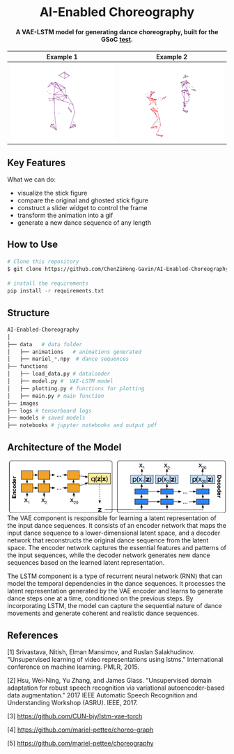 
<h1 align="center">
  AI-Enabled Choreography
  <br>
</h1>

<h4 align="center">
A VAE-LSTM model for generating dance choreography, built for the GSoC
<a href="https://docs.google.com/document/d/18yE220TOWpXUddu8lRX2KDuuJUgDyL9PItDjxOjJkCI/edit" target="_blank">test</a>.</h4>

| Example 1                            | Example 2                            |
| ----------------------------------- | ----------------------------------- |
| ![animation-example](images/animation-example-1.gif) | ![animation-example](images/animation-example-2.gif) |

## Key Features

What we can do:

* visualize the stick figure
* compare the original and ghosted stick figure
* construct a slider widget to control the frame
* transform the animation into a gif
* generate a new dance sequence of any length

## How to Use

```bash
# Clone this repository
$ git clone https://github.com/ChenZiHong-Gavin/AI-Enabled-Choreography

# install the requirements
pip install -r requirements.txt
```

## Structure
    
```bash
AI-Enabled-Choreography
│
├── data   # data folder
│   ├── animations   # animations generated
│   ├── mariel_*.npy  # dance sequences
├── functions
│   ├── load_data.py # dataloader
│   ├── model.py #  VAE-LSTM model
│   ├── plotting.py # functions for plotting
│   ├── main.py # main function
├── images
├── logs # tensorboard logs
├── models # saved models
├── notebooks # jupyter notebooks and output pdf

```

## Architecture of the Model

![vae-lstm](images/LSTM-VAE-architecture.png)
The VAE component is responsible for learning a latent representation of the input dance sequences. It consists of an encoder network that maps the input dance sequence to a lower-dimensional latent space, and a decoder network that reconstructs the original dance sequence from the latent space. The encoder network captures the essential features and patterns of the input sequences, while the decoder network generates new dance sequences based on the learned latent representation.

The LSTM component is a type of recurrent neural network (RNN) that can model the temporal dependencies in the dance sequences. It processes the latent representation generated by the VAE encoder and learns to generate dance steps one at a time, conditioned on the previous steps. By incorporating LSTM, the model can capture the sequential nature of dance movements and generate coherent and realistic dance sequences.

## References

[1] Srivastava, Nitish, Elman Mansimov, and Ruslan Salakhudinov. "Unsupervised learning of video representations using lstms." International conference on machine learning. PMLR, 2015.

[2] Hsu, Wei-Ning, Yu Zhang, and James Glass. "Unsupervised domain adaptation for robust speech recognition via variational autoencoder-based data augmentation." 2017 IEEE Automatic Speech Recognition and Understanding Workshop (ASRU). IEEE, 2017.

[3] https://github.com/CUN-bjy/lstm-vae-torch

[4] https://github.com/mariel-pettee/choreo-graph

[5] https://github.com/mariel-pettee/choreography


